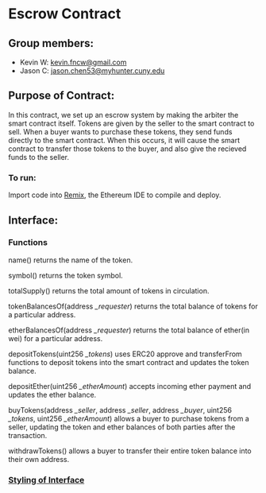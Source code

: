 # Escrow Contract

## Group members:

-   Kevin W: kevin.fncw@gmail.com
-   Jason C: jason.chen53@myhunter.cuny.edu

## Purpose of Contract:

In this contract, we set up an escrow system by making the arbiter the smart contract itself. Tokens are given by the seller to the smart contract to sell. When a buyer wants to purchase these tokens, they send funds directly to the smart contract. When this occurs, it will cause the smart contract to transfer those tokens to the buyer, and also give the recieved funds to the seller.

### To run:
   
Import code into [Remix](https://remix.ethereum.org), the Ethereum IDE to compile and deploy.

## Interface:
### Functions

name() returns the name of the token.

symbol() returns the token symbol.

totalSupply() returns the total amount of tokens in circulation.

tokenBalancesOf(address <i>_requester</i>) returns the total balance of tokens for a particular address.

etherBalancesOf(address <i>_requester</i>) returns the total balance of ether(in wei) for a particular address.

depositTokens(uint256 <i>_tokens</i>) uses ERC20 approve and transferFrom functions to deposit tokens into the smart contract and updates the token balance.

depositEther(uint256 <i>_etherAmount</i>) accepts incoming ether payment and updates the ether balance.

buyTokens(address <i>_seller</i>, address <i>_seller</i>, 
        address <i>_buyer</i>, 
        uint256 <i>_tokens</i>, 
        uint256 <i>_etherAmount</i>) allows a buyer to purchase tokens from a seller, updating the token and ether balances of both parties after the transaction.

withdrawTokens() allows a buyer to transfer their entire token balance into their own address.

### [Styling of Interface](https://solidity.readthedocs.io/en/v0.5.13/style-guide.html)